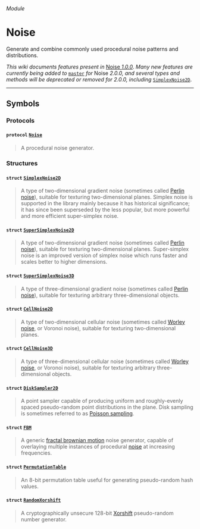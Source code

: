 ###### Module 
# Noise 

Generate and combine commonly used procedural noise patterns and distributions.

*This wiki documents features present in* [Noise *1.0.0*](https://github.com/kelvin13/noise/releases/tag/1.0.0). *Many new features are currently being added to* [`master`](https://github.com/kelvin13/noise/tree/master) *for* Noise *2.0.0, and several types and methods will be deprecated or removed for 2.0.0, including* [`SimplexNoise2D`](struct-SimplexNoise2D).
***

## Symbols 

### Protocols 

#### `protocol` [`Noise`](protocol-Noise)
> A procedural noise generator.

### Structures 

#### `struct` [`SimplexNoise2D`](struct-SimplexNoise2D)
> A type of two-dimensional gradient noise (sometimes called [Perlin noise](https://en.wikipedia.org/wiki/Perlin_noise)), suitable for texturing two-dimensional planes. Simplex noise is supported in the library mainly because it has historical significance; it has since been superseded by the less popular, but more powerful and more efficient super-simplex noise.

#### `struct` [`SuperSimplexNoise2D`](struct-SuperSimplexNoise2D)
> A type of two-dimensional gradient noise (sometimes called [Perlin noise](https://en.wikipedia.org/wiki/Perlin_noise)), suitable for texturing two-dimensional planes. Super-simplex noise is an improved version of simplex noise which runs faster and scales better to higher dimensions. 


#### `struct` [`SuperSimplexNoise3D`](struct-SuperSimplexNoise3D)
> A type of three-dimensional gradient noise (sometimes called [Perlin noise](https://en.wikipedia.org/wiki/Perlin_noise)), suitable for texturing arbitrary three-dimensional objects.

#### `struct` [`CellNoise2D`](struct-CellNoise2D)
> A type of two-dimensional cellular noise (sometimes called [Worley noise](https://en.wikipedia.org/wiki/Worley_noise), or Voronoi noise), suitable for texturing two-dimensional planes.

#### `struct` [`CellNoise3D`](struct-CellNoise3D)
> A type of three-dimensional cellular noise (sometimes called [Worley noise](https://en.wikipedia.org/wiki/Worley_noise), or Voronoi noise), suitable for texturing arbitrary three-dimensional objects.

#### `struct` [`DiskSampler2D`](struct-DiskSampler2D)
> A point sampler capable of producing uniform and roughly-evenly spaced pseudo-random point distributions in the plane. Disk sampling is sometimes referred to as [Poisson sampling](https://en.wikipedia.org/wiki/Supersampling#Poisson_disc).

#### `struct` [`FBM`](struct-FBM)
> A generic [fractal brownian motion](https://thebookofshaders.com/13/) noise generator, capable of overlaying multiple instances of procedural [noise](protocol-Noise) at increasing frequencies.

#### `struct` [`PermutationTable`](struct-PermutationTable)
> An 8-bit permutation table useful for generating pseudo-random hash values.

#### `struct` [`RandomXorshift`](struct-RandomXorshift)
> A cryptographically unsecure 128-bit [Xorshift](https://en.wikipedia.org/wiki/Xorshift) pseudo-random number generator.